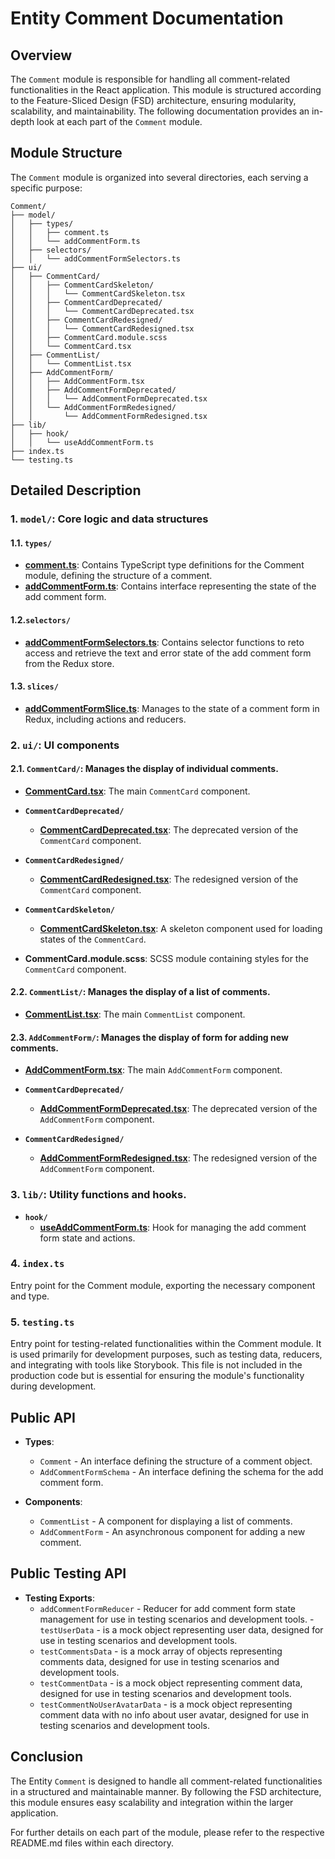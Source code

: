 # Entity Comment  Documentation

## Overview
The `Comment` module is responsible for handling all comment-related functionalities in the React application. This module is structured according to the Feature-Sliced Design (FSD) architecture, ensuring modularity, scalability, and maintainability. 
The following documentation provides an in-depth look at each part of the `Comment` module.

## Module Structure

The `Comment` module is organized into several directories, each serving a specific purpose:
```text
Comment/
├── model/
│   ├── types/
│   │   ├── comment.ts
│   │   └── addCommentForm.ts
│   ├── selectors/
│   │   └── addCommentFormSelectors.ts
├── ui/
│   ├── CommentCard/
│   │   ├── CommentCardSkeleton/
│   │   │   └── CommentCardSkeleton.tsx
│   │   ├── CommentCardDeprecated/
│   │   │   └── CommentCardDeprecated.tsx
│   │   ├── CommentCardRedesigned/
│   │   │   └── CommentCardRedesigned.tsx
│   │   ├── CommentCard.module.scss
│   │   └── CommentCard.tsx
│   ├── CommentList/
│   │   └── CommentList.tsx
│   ├── AddCommentForm/
│   │   ├── AddCommentForm.tsx
│   │   ├── AddCommentFormDeprecated/
│   │   │   └── AddCommentFormDeprecated.tsx
│   │   └── AddCommentFormRedesigned/
│   │       └── AddCommentFormRedesigned.tsx
├── lib/
│   ├── hook/
│   │   └── useAddCommentForm.ts
├── index.ts
└── testing.ts
```

## Detailed Description

### 1. `model/`: Core logic and data structures

#### 1.1. `types/`
- [**comment.ts**](./model/types/comment.ts): Contains TypeScript type definitions for the Comment module, defining the structure of a comment.
- [**addCommentForm.ts**](./model/types/comment.ts): Contains interface representing the state of the add comment form.

#### 1.2.`selectors/`
  - [**addCommentFormSelectors.ts**](./model/selectors/README.md): Contains selector functions to reto access and retrieve the text and error state of the add comment form from the Redux store.

#### 1.3. `slices/`
  - [**addCommentFormSlice.ts**](./model/slices/README.md): Manages to the state of a comment form in Redux, including actions and reducers.


### 2. `ui/`: UI components

#### 2.1. `CommentCard/`: Manages the display of individual comments.
- [**CommentCard.tsx**](./ui/CommentCard/README.md): The main `CommentCard` component.

- **`CommentCardDeprecated/`**
  - [**CommentCardDeprecated.tsx**](ui/CommentCard/CommentCardDeprecated/README.md): The deprecated version of the `CommentCard` component.

- **`CommentCardRedesigned/`**
  - [**CommentCardRedesigned.tsx**](ui/CommentCard/CommentCardRedesigned/README.md): The redesigned version of the `CommentCard` component.

- **`CommentCardSkeleton/`**
  - [**CommentCardSkeleton.tsx**](./ui/CommentCard/CommentCardSkeleton/README.md): A skeleton component used for loading states of the `CommentCard`.

- **CommentCard.module.scss**: SCSS module containing styles for the `CommentCard` component.

#### 2.2. `CommentList/`: Manages the display of a list of comments.
- [**CommentList.tsx**](./ui/CommentList/README.md): The main `CommentList` component.

#### 2.3. `AddCommentForm/`: Manages the display of form for adding new comments.
- [**AddCommentForm.tsx**](./ui/AddCommentForm/README.md): The main `AddCommentForm` component.
- **`CommentCardDeprecated/`**
  - [**AddCommentFormDeprecated.tsx**](ui/AddCommentForm/AddCommentFormDeprecated/README.md): The deprecated version of the `AddCommentForm` component.

- **`CommentCardRedesigned/`**
  - [**AddCommentFormRedesigned.tsx**](ui/AddCommentForm/AddCommentFormRedesigned/README.md): The redesigned version of the `AddCommentForm` component.


### 3. `lib/`: Utility functions and hooks.
- **`hook/`**
  - [**useAddCommentForm.ts**](./lib/hook/README.md): Hook for managing the add comment form state and actions.


### 4. `index.ts`

Entry point for the Comment module, exporting the necessary component and type.

### 5. `testing.ts`

Entry point for testing-related functionalities within the Comment module. It is used primarily for development purposes, such as testing data, reducers, and integrating with tools like Storybook. This file is not included in the production code but is essential for ensuring the module's functionality during development.

## Public API

- **Types**:
    - `Comment` - An interface defining the structure of a comment object.
    - `AddCommentFormSchema` - An interface defining the schema for the add comment form.

- **Components**:
    - `CommentList` - A component for displaying a list of comments.
    - `AddCommentForm` - An asynchronous component for adding a new comment.


## Public Testing API
- **Testing Exports**:
    - `addCommentFormReducer` - Reducer for add comment form state management for use in testing scenarios and development tools.  - `testUserData` -  is a mock object representing user data, designed for use in testing scenarios and development tools.
    - `testCommentsData` -  is a mock array of objects representing comments data, designed for use in testing scenarios and development tools.
    - `testCommentData` -  is a mock object representing comment data, designed for use in testing scenarios and development tools.
    - `testCommentNoUserAvatarData` - is a mock object representing comment data with no info about user avatar, designed for use in testing scenarios and development tools.

## Conclusion
The Entity `Comment` is designed to handle all comment-related functionalities in a structured and maintainable manner. By following the FSD architecture, this module ensures easy scalability and integration within the larger application.

For further details on each part of the module, please refer to the respective README.md files within each directory.
